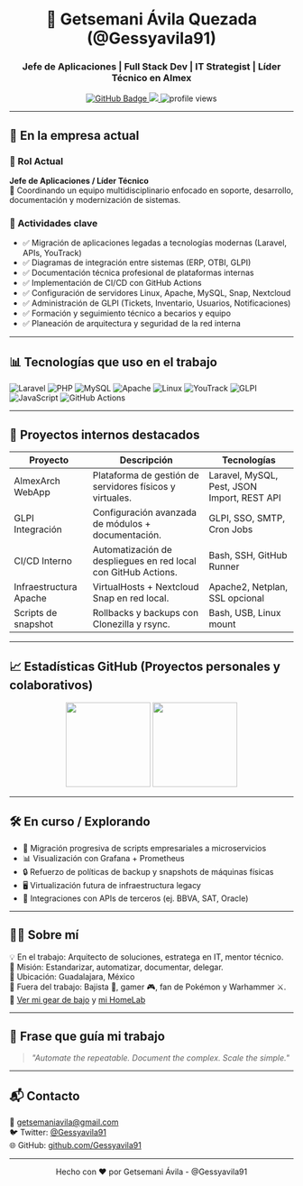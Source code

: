 <!-- README.md para GitHub - Perfil Profesional en la Empresa -->

<h1 align="center">🚀 Getsemani Ávila Quezada (@Gessyavila91)</h1>
<h3 align="center">Jefe de Aplicaciones | Full Stack Dev | IT Strategist | Líder Técnico en Almex</h3>

<p align="center">
  <a href="https://github.com/Gessyavila91">
    <img src="https://img.shields.io/github/followers/Gessyavila91?label=GitHub&style=social" alt="GitHub Badge" />
  </a>
  <a href="mailto:getsemaniavila@gmail.com">
    <img src="https://img.shields.io/badge/email-getsemaniavila@gmail.com-red?style=flat-square&logo=gmail" />
  </a>
  <img src="https://komarev.com/ghpvc/?username=Gessyavila91&label=Profile%20views&color=0e75b6&style=flat" alt="profile views" />
</p>

---

## 🏢 En la empresa actual

### 📌 Rol Actual
**Jefe de Aplicaciones / Líder Técnico**  
👥 Coordinando un equipo multidisciplinario enfocado en soporte, desarrollo, documentación y modernización de sistemas.

### 🔧 Actividades clave
- ✅ Migración de aplicaciones legadas a tecnologías modernas (Laravel, APIs, YouTrack)
- ✅ Diagramas de integración entre sistemas (ERP, OTBI, GLPI)
- ✅ Documentación técnica profesional de plataformas internas
- ✅ Implementación de CI/CD con GitHub Actions
- ✅ Configuración de servidores Linux, Apache, MySQL, Snap, Nextcloud
- ✅ Administración de GLPI (Tickets, Inventario, Usuarios, Notificaciones)
- ✅ Formación y seguimiento técnico a becarios y equipo
- ✅ Planeación de arquitectura y seguridad de la red interna

---

## 📊 Tecnologías que uso en el trabajo

![Laravel](https://img.shields.io/badge/-Laravel-FF2D20?style=flat-square&logo=laravel&logoColor=white)
![PHP](https://img.shields.io/badge/-PHP-777BB4?style=flat-square&logo=php&logoColor=white)
![MySQL](https://img.shields.io/badge/-MySQL-4479A1?style=flat-square&logo=mysql&logoColor=white)
![Apache](https://img.shields.io/badge/-Apache-D22128?style=flat-square&logo=apache&logoColor=white)
![Linux](https://img.shields.io/badge/-Linux-FCC624?style=flat-square&logo=linux&logoColor=black)
![YouTrack](https://img.shields.io/badge/-YouTrack-000000?style=flat-square&logo=jetbrains&logoColor=white)
![GLPI](https://img.shields.io/badge/-GLPI-467fcf?style=flat-square)
![JavaScript](https://img.shields.io/badge/-JavaScript-F7DF1E?style=flat-square&logo=javascript&logoColor=black)
![GitHub Actions](https://img.shields.io/badge/-GitHub%20Actions-2088FF?style=flat-square&logo=github-actions&logoColor=white)

---

## 🧰 Proyectos internos destacados

| Proyecto | Descripción | Tecnologías |
|---------|-------------|-------------|
| AlmexArch WebApp | Plataforma de gestión de servidores físicos y virtuales. | Laravel, MySQL, Pest, JSON Import, REST API |
| GLPI Integración | Configuración avanzada de módulos + documentación. | GLPI, SSO, SMTP, Cron Jobs |
| CI/CD Interno | Automatización de despliegues en red local con GitHub Actions. | Bash, SSH, GitHub Runner |
| Infraestructura Apache | VirtualHosts + Nextcloud Snap en red local. | Apache2, Netplan, SSL opcional |
| Scripts de snapshot | Rollbacks y backups con Clonezilla y rsync. | Bash, USB, Linux mount |

---

## 📈 Estadísticas GitHub (Proyectos personales y colaborativos)

<p align="center">
  <img src="https://github-readme-stats.vercel.app/api?username=Gessyavila91&show_icons=true&theme=radical&count_private=true" height="150" />
  <img src="https://github-readme-stats.vercel.app/api/top-langs/?username=Gessyavila91&layout=compact&theme=radical" height="150" />
</p>

---

## 🛠️ En curso / Explorando

- 🧪 Migración progresiva de scripts empresariales a microservicios
- 📊 Visualización con Grafana + Prometheus
- 🔒 Refuerzo de políticas de backup y snapshots de máquinas físicas
- 🖥️ Virtualización futura de infraestructura legacy
- 🧩 Integraciones con APIs de terceros (ej. BBVA, SAT, Oracle)

---

## 👨‍💻 Sobre mí

💡 En el trabajo: Arquitecto de soluciones, estratega en IT, mentor técnico.  
🎯 Misión: Estandarizar, automatizar, documentar, delegar.  
📍 Ubicación: Guadalajara, México  
🎸 Fuera del trabajo: Bajista 🎵, gamer 🎮, fan de Pokémon y Warhammer ⚔️.  
🔗 [Ver mi gear de bajo](https://github.com/Gessyavila91?tab=repositories&q=bass) y [mi HomeLab](https://github.com/Gessyavila91?tab=repositories&q=homelab)

---

## 🧠 Frase que guía mi trabajo

> *"Automate the repeatable. Document the complex. Scale the simple."*

---

## 📬 Contacto

📧 getsemaniavila@gmail.com  
🐦 Twitter: [@Gessyavila91](https://twitter.com/Gessyavila91)  
🌐 GitHub: [github.com/Gessyavila91](https://github.com/Gessyavila91)

---

<p align="center">
  Hecho con ❤️ por Getsemani Ávila - @Gessyavila91
</p>
